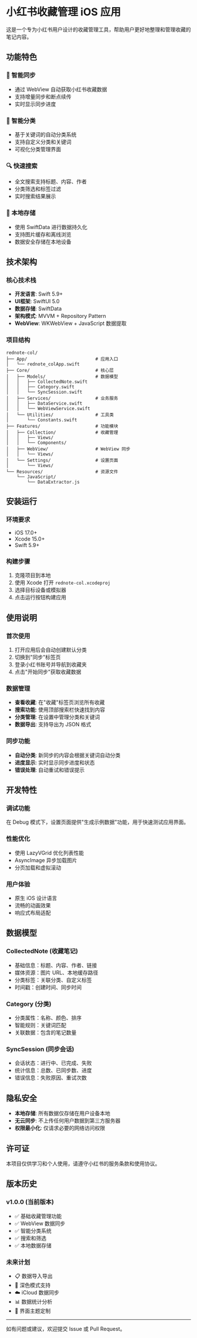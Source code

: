 # 小红书收藏管理 iOS 应用

这是一个专为小红书用户设计的收藏管理工具，帮助用户更好地整理和管理收藏的笔记内容。

## 功能特色

### 🔄 智能同步
- 通过 WebView 自动获取小红书收藏数据
- 支持增量同步和断点续传
- 实时显示同步进度

### 📁 智能分类
- 基于关键词的自动分类系统
- 支持自定义分类和关键词
- 可视化分类管理界面

### 🔍 快速搜索
- 全文搜索支持标题、内容、作者
- 分类筛选和标签过滤
- 实时搜索结果展示

### 💾 本地存储
- 使用 SwiftData 进行数据持久化
- 支持图片缓存和离线浏览
- 数据安全存储在本地设备

## 技术架构

### 核心技术栈
- **开发语言**: Swift 5.9+
- **UI框架**: SwiftUI 5.0
- **数据存储**: SwiftData
- **架构模式**: MVVM + Repository Pattern
- **WebView**: WKWebView + JavaScript 数据提取

### 项目结构
```
rednote-col/
├── App/                          # 应用入口
│   └── rednote_colApp.swift
├── Core/                         # 核心层
│   ├── Models/                   # 数据模型
│   │   ├── CollectedNote.swift
│   │   ├── Category.swift
│   │   └── SyncSession.swift
│   ├── Services/                 # 业务服务
│   │   ├── DataService.swift
│   │   └── WebViewService.swift
│   └── Utilities/                # 工具类
│       └── Constants.swift
├── Features/                     # 功能模块
│   ├── Collection/               # 收藏管理
│   │   ├── Views/
│   │   └── Components/
│   ├── WebView/                  # WebView 同步
│   │   └── Views/
│   └── Settings/                 # 设置页面
│       └── Views/
└── Resources/                    # 资源文件
    └── JavaScript/
        └── DataExtractor.js
```

## 安装运行

### 环境要求
- iOS 17.0+
- Xcode 15.0+
- Swift 5.9+

### 构建步骤
1. 克隆项目到本地
2. 使用 Xcode 打开 `rednote-col.xcodeproj`
3. 选择目标设备或模拟器
4. 点击运行按钮构建应用

## 使用说明

### 首次使用
1. 打开应用后会自动创建默认分类
2. 切换到"同步"标签页
3. 登录小红书账号并导航到收藏夹
4. 点击"开始同步"获取收藏数据

### 数据管理
- **查看收藏**: 在"收藏"标签页浏览所有收藏
- **搜索功能**: 使用顶部搜索栏快速找到内容
- **分类管理**: 在设置中管理分类和关键词
- **数据导出**: 支持导出为 JSON 格式

### 同步功能
- **自动分类**: 新同步的内容会根据关键词自动分类
- **进度显示**: 实时显示同步进度和状态
- **错误处理**: 自动重试和错误提示

## 开发特性

### 调试功能
在 Debug 模式下，设置页面提供"生成示例数据"功能，用于快速测试应用界面。

### 性能优化
- 使用 LazyVGrid 优化列表性能
- AsyncImage 异步加载图片
- 分页加载和虚拟滚动

### 用户体验
- 原生 iOS 设计语言
- 流畅的动画效果
- 响应式布局适配

## 数据模型

### CollectedNote (收藏笔记)
- 基础信息：标题、内容、作者、链接
- 媒体资源：图片 URL、本地缓存路径
- 分类标签：关联分类、自定义标签
- 时间戳：创建时间、同步时间

### Category (分类)
- 分类属性：名称、颜色、排序
- 智能规则：关键词匹配
- 关联数据：包含的笔记数量

### SyncSession (同步会话)
- 会话状态：进行中、已完成、失败
- 统计信息：总数、已同步数、进度
- 错误信息：失败原因、重试次数

## 隐私安全

- **本地存储**: 所有数据仅存储在用户设备本地
- **无云同步**: 不上传任何用户数据到第三方服务器
- **权限最小化**: 仅请求必要的网络访问权限

## 许可证

本项目仅供学习和个人使用，请遵守小红书的服务条款和使用协议。

## 版本历史

### v1.0.0 (当前版本)
- ✅ 基础收藏管理功能
- ✅ WebView 数据同步
- ✅ 智能分类系统
- ✅ 搜索和筛选
- ✅ 本地数据存储

### 未来计划
- 📋 数据导入导出
- 🌙 深色模式支持  
- ☁️ iCloud 数据同步
- 📊 数据统计分析
- 🎨 界面主题定制

---

如有问题或建议，欢迎提交 Issue 或 Pull Request。 